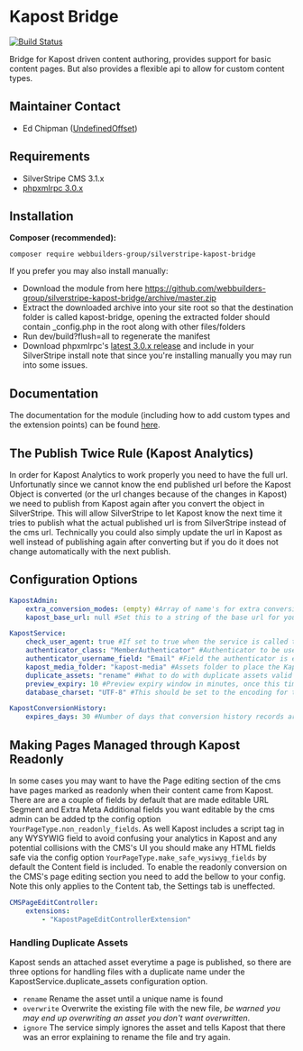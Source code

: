 Kapost Bridge
=================
[![Build Status](https://travis-ci.org/webbuilders-group/silverstripe-kapost-bridge.png)](https://travis-ci.org/webbuilders-group/silverstripe-kapost-bridge)

Bridge for Kapost driven content authoring, provides support for basic content pages. But also provides a flexible api to allow for custom content types.

## Maintainer Contact
* Ed Chipman ([UndefinedOffset](https://github.com/UndefinedOffset))

## Requirements
* SilverStripe CMS 3.1.x
* [phpxmlrpc 3.0.x](https://github.com/gggeek/phpxmlrpc)


## Installation
__Composer (recommended):__
```
composer require webbuilders-group/silverstripe-kapost-bridge
```


If you prefer you may also install manually:
* Download the module from here https://github.com/webbuilders-group/silverstripe-kapost-bridge/archive/master.zip
* Extract the downloaded archive into your site root so that the destination folder is called kapost-bridge, opening the extracted folder should contain _config.php in the root along with other files/folders
* Run dev/build?flush=all to regenerate the manifest
* Download phpxmlrpc's [latest 3.0.x release](https://github.com/gggeek/phpxmlrpc/releases) and include in your SilverStripe install note that since you're installing manually you may run into some issues.


## Documentation
The documentation for the module (including how to add custom types and the extension points) can be found [here](docs).


## The Publish Twice Rule (Kapost Analytics)
In order for Kapost Analytics to work properly you need to have the full url. Unfortunatly since we cannot know the end published url before the Kapost Object is converted (or the url changes because of the changes in Kapost) we need to publish from Kapost again after you convert the object in SilverStripe. This will allow SilverStripe to let Kapost know the next time it tries to publish what the actual published url is from SilverStripe instead of the cms url. Technically you could also simply update the url in Kapost as well instead of publishing again after converting but if you do it does not change automatically with the next publish.


## Configuration Options
```yml
KapostAdmin:
    extra_conversion_modes: (empty) #Array of name's for extra conversion modes (see documentation for information on how to define these)
    kapost_base_url: null #Set this to a string of the base url for your Kapost account for example https://example.kapost.com/

KapostService:
    check_user_agent: true #If set to true when the service is called the user agent of the request is checked to see if it is Kapost's XML-RPC user agent
    authenticator_class: "MemberAuthenticator" #Authenticator to be used for authenticating the Kapost account
    authenticator_username_field: "Email" #Field the authenticator is expecting the username to be in
    kapost_media_folder: "kapost-media" #Assets folder to place the Kapost attached media assets
    duplicate_assets: "rename" #What to do with duplicate assets valid options rename, overwrite, ignore see bellow for more information
    preview_expiry: 10 #Preview expiry window in minutes, once this time elapses the Kapost content author must click preview again or they will recieve a 404 message on the site.
    database_charset: "UTF-8" #This should be set to the encoding for the database connection you are using. Matching this to your database connection character set will give the best chance of no encoding issues. By default it is set to the default MySQLDatabase.connection_charset value which is UTF-8.

KapostConversionHistory:
    expires_days: 30 #Number of days that conversion history records are kept

```

## Making Pages Managed through Kapost Readonly
In some cases you may want to have the Page editing section of the cms have pages marked as readonly when their content came from Kapost. There are are a couple of fields by default that are made editable URL Segment and Extra Meta Additional fields you want editable by the cms admin can be added tp the config option ``YourPageType.non_readonly_fields``. As well Kapost includes a script tag in any WYSYWIG field to avoid confusing your analytics in Kapost and any potential collisions with the CMS's UI you should make any HTML fields safe via the config option ``YourPageType.make_safe_wysiwyg_fields`` by default the Content field is included. To enable the readonly conversion on the CMS's page editing section you need to add the bellow to your config. Note this only applies to the Content tab, the Settings tab is uneffected.

```yml
CMSPageEditController:
    extensions:
        - "KapostPageEditControllerExtension"
```


### Handling Duplicate Assets
Kapost sends an attached asset everytime a page is published, so there are three options for handling files with a duplicate name under the KapostService.duplicate_assets configuration option.

* ``rename`` Rename the asset until a unique name is found
* ``overwrite`` Overwrite the existing file with the new file, _be warned you may end up overwriting an asset you don't want overwritten_.
* ``ignore`` The service simply ignores the asset and tells Kapost that there was an error explaining to rename the file and try again.
